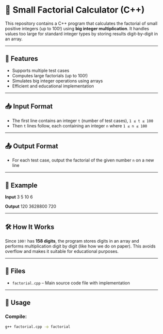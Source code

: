 # 🔢 Small Factorial Calculator (C++)

This repository contains a C++ program that calculates the factorial of small positive integers (up to 100!) using **big integer multiplication**. It handles values too large for standard integer types by storing results digit-by-digit in an array.

---

## 🚀 Features

- Supports multiple test cases
- Computes large factorials (up to 100!)
- Simulates big integer operations using arrays
- Efficient and educational implementation

---

## 📥 Input Format

- The first line contains an integer `t` (number of test cases), `1 ≤ t ≤ 100`
- Then `t` lines follow, each containing an integer `n` where `1 ≤ n ≤ 100`

---

## 📤 Output Format

- For each test case, output the factorial of the given number `n` on a new line

---

## 🧠 Example

**Input**
3
5
10
6

**Output**
120
3628800
720


---

## 🛠️ How It Works

Since `100!` has **158 digits**, the program stores digits in an array and performs multiplication digit by digit (like how we do on paper). This avoids overflow and makes it suitable for educational purposes.

---

## 📂 Files

- `factorial.cpp` – Main source code file with implementation

---

## 📌 Usage

### Compile:
```bash
g++ factorial.cpp -o factorial
